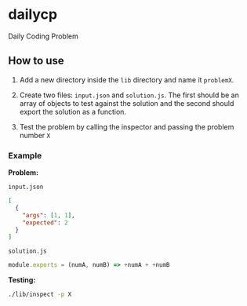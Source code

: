 # dailycp

Daily Coding Problem

## How to use

1. Add a new directory inside the `lib` directory and name it `problemX`.

2. Create two files: `input.json` and `solution.js`. The first should be an
array of objects to test against the solution and the second should export the
solution as a function.

3. Test the problem by calling the inspector and passing the problem number `X`

### Example

**Problem:**

`input.json`

```json
[
  {
    "args": [1, 1],
    "expected": 2
  }
]
```

`solution.js`

```js
module.exports = (numA, numB) => +numA + +numB
```

**Testing:**

```sh
./lib/inspect -p X
```
